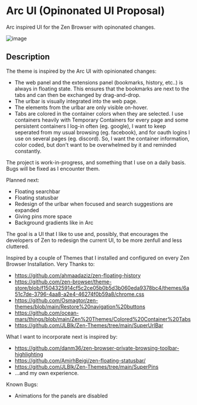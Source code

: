 # Arc UI (Opinonated UI Proposal)

Arc inspired UI for the Zen Browser with opinonated changes.

![image](https://raw.githubusercontent.com/dominiq-eu/zen-themes/refs/heads/main/ArcUI-Opinonated-Proposal/Preview.png)

## Description

The theme is inspired by the Arc UI with opinionated changes:

- The web panel and the extensions panel (bookmarks, history, etc..) is always
  in floating state. This ensures that the bookmarks are next to the tabs and
  can then be exchanged by drag-and-drop.
- The urlbar is visually integrated into the web page.
- The elements from the urlbar are only visible on-hover.
- Tabs are colored in the container colors when they are selected. I use
  containers heavily with Temporary Containers for every page and some
  persistent containers I log-in often (eg. google), I want to keep seperated
  from my usual browsing (eg. facebook), and for oauth logins I use on several
  pages (eg. discord). So, I want the container information, color coded, but
  don't want to be overwhelmed by it and reminded constantly.

The project is work-in-progress, and something that I use on a daily basis. Bugs
will be fixed as I encounter them.

Planned next:

- Floating searchbar
- Floating statusbar
- Redesign of the urlbar when focused and search suggestions are expanded
- Giving pins more space
- Background gradients like in Arc

The goal is a UI that I like to use and, possibly, that encourages the
developers of Zen to redesign the current UI, to be more zenfull and less
cluttered.

Inspired by a couple of Themes that I installed and configured on every Zen
Browser Installation. Very Thanks to:

- https://github.com/ahmaadaziz/zen-floating-history
- https://github.com/zen-browser/theme-store/blob/f1504325914cf5c2ce05b0b5d3b060eda9378bc4/themes/6a51c7de-3796-4aa8-a2e4-46274f0b59a8/chrome.css
- https://github.com/Osmagtor/zen-themes/blob/main/Restore%20navigation%20buttons
- https://github.com/ocean-mars/things/blob/main/Zen%20Themes/Colored%20Container%20Tabs
- https://github.com/JLBlk/Zen-Themes/tree/main/SuperUrlBar

What I want to incorporate next is inspired by:

- https://github.com/danm36/zen-browser-private-browsing-toolbar-highlighting
- https://github.com/AmirhBeigi/zen-floating-statusbar/
- https://github.com/JLBlk/Zen-Themes/tree/main/SuperPins
- ...and my own experience.

Known Bugs:

- Animations for the panels are disabled

